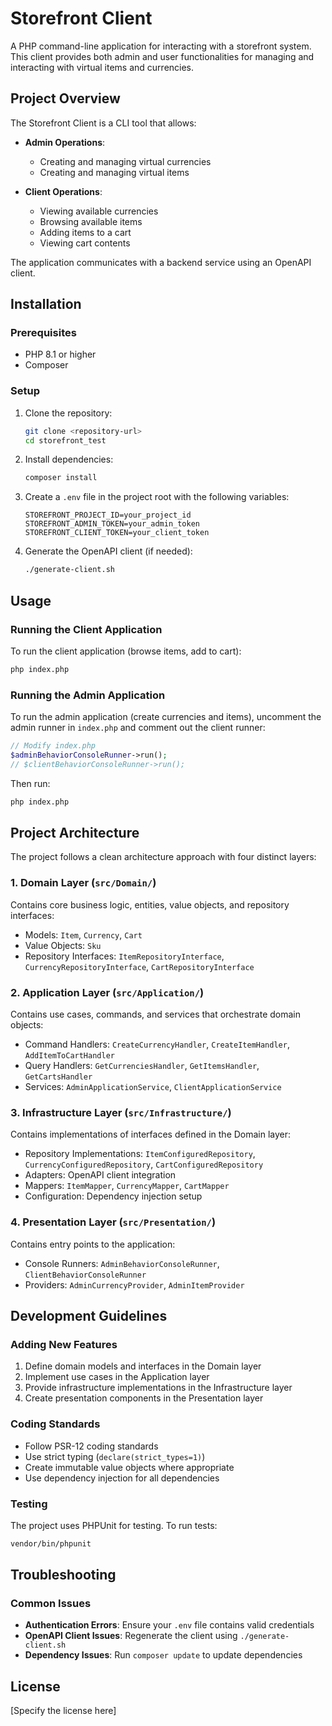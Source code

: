 # Storefront Client

A PHP command-line application for interacting with a storefront system. This client provides both admin and user functionalities for managing and interacting with virtual items and currencies.

## Project Overview

The Storefront Client is a CLI tool that allows:

- **Admin Operations**:
  - Creating and managing virtual currencies
  - Creating and managing virtual items

- **Client Operations**:
  - Viewing available currencies
  - Browsing available items
  - Adding items to a cart
  - Viewing cart contents

The application communicates with a backend service using an OpenAPI client.

## Installation

### Prerequisites

- PHP 8.1 or higher
- Composer

### Setup

1. Clone the repository:
   ```bash
   git clone <repository-url>
   cd storefront_test
   ```

2. Install dependencies:
   ```bash
   composer install
   ```

3. Create a `.env` file in the project root with the following variables:
   ```
   STOREFRONT_PROJECT_ID=your_project_id
   STOREFRONT_ADMIN_TOKEN=your_admin_token
   STOREFRONT_CLIENT_TOKEN=your_client_token
   ```

4. Generate the OpenAPI client (if needed):
   ```bash
   ./generate-client.sh
   ```

## Usage

### Running the Client Application

To run the client application (browse items, add to cart):

```bash
php index.php
```

### Running the Admin Application

To run the admin application (create currencies and items), uncomment the admin runner in `index.php` and comment out the client runner:

```php
// Modify index.php
$adminBehaviorConsoleRunner->run();
// $clientBehaviorConsoleRunner->run();
```

Then run:

```bash
php index.php
```

## Project Architecture

The project follows a clean architecture approach with four distinct layers:

### 1. Domain Layer (`src/Domain/`)

Contains core business logic, entities, value objects, and repository interfaces:
- Models: `Item`, `Currency`, `Cart`
- Value Objects: `Sku`
- Repository Interfaces: `ItemRepositoryInterface`, `CurrencyRepositoryInterface`, `CartRepositoryInterface`

### 2. Application Layer (`src/Application/`)

Contains use cases, commands, and services that orchestrate domain objects:
- Command Handlers: `CreateCurrencyHandler`, `CreateItemHandler`, `AddItemToCartHandler`
- Query Handlers: `GetCurrenciesHandler`, `GetItemsHandler`, `GetCartsHandler`
- Services: `AdminApplicationService`, `ClientApplicationService`

### 3. Infrastructure Layer (`src/Infrastructure/`)

Contains implementations of interfaces defined in the Domain layer:
- Repository Implementations: `ItemConfiguredRepository`, `CurrencyConfiguredRepository`, `CartConfiguredRepository`
- Adapters: OpenAPI client integration
- Mappers: `ItemMapper`, `CurrencyMapper`, `CartMapper`
- Configuration: Dependency injection setup

### 4. Presentation Layer (`src/Presentation/`)

Contains entry points to the application:
- Console Runners: `AdminBehaviorConsoleRunner`, `ClientBehaviorConsoleRunner`
- Providers: `AdminCurrencyProvider`, `AdminItemProvider`

## Development Guidelines

### Adding New Features

1. Define domain models and interfaces in the Domain layer
2. Implement use cases in the Application layer
3. Provide infrastructure implementations in the Infrastructure layer
4. Create presentation components in the Presentation layer

### Coding Standards

- Follow PSR-12 coding standards
- Use strict typing (`declare(strict_types=1)`)
- Create immutable value objects where appropriate
- Use dependency injection for all dependencies

### Testing

The project uses PHPUnit for testing. To run tests:

```bash
vendor/bin/phpunit
```

## Troubleshooting

### Common Issues

- **Authentication Errors**: Ensure your `.env` file contains valid credentials
- **OpenAPI Client Issues**: Regenerate the client using `./generate-client.sh`
- **Dependency Issues**: Run `composer update` to update dependencies

## License

[Specify the license here]
